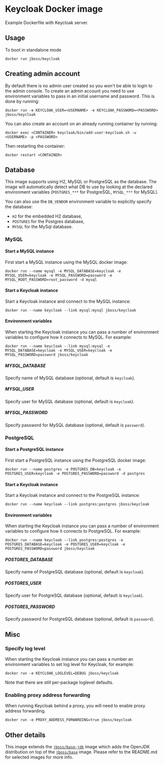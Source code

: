 # Keycloak Docker image

Example Dockerfile with Keycloak server.



## Usage

To boot in standalone mode

    docker run jboss/keycloak



## Creating admin account

By default there is no admin user created so you won't be able to login to the admin console. To create an admin account you need to use environment variables to pass in an initial username and password. This is done by running:

    docker run -e KEYCLOAK_USER=<USERNAME> -e KEYCLOAK_PASSWORD=<PASSWORD> jboss/keycloak

You can also create an account on an already running container by running:

    docker exec <CONTAINER> keycloak/bin/add-user-keycloak.sh -u <USERNAME> -p <PASSWORD>

Then restarting the container:

    docker restart <CONTAINER>



## Database

This image supports using H2, MySQL or PostgreSQL as the database. The image will automatically detect what DB to use by
looking at the declared environment variables (`POSTGRES_***` for PostgreSQL, `MYSQL_***` for MySQL).

You can also use the `DB_VENDOR` environment variable to explicitly specify the database:

- `H2` for the embedded H2 database,
- `POSTGRES` for the Postgres database,
- `MYSQL` for the MySql database.



### MySQL

#### Start a MySQL instance

First start a MySQL instance using the MySQL docker image:

    docker run --name mysql -e MYSQL_DATABASE=keycloak -e MYSQL_USER=keycloak -e MYSQL_PASSWORD=password -e MYSQL_ROOT_PASSWORD=root_password -d mysql

#### Start a Keycloak instance

Start a Keycloak instance and connect to the MySQL instance:

    docker run --name keycloak --link mysql:mysql jboss/keycloak

#### Environment variables

When starting the Keycloak instance you can pass a number of environment variables to configure how it connects to MySQL. For example:

    docker run --name keycloak --link mysql:mysql -e MYSQL_DATABASE=keycloak -e MYSQL_USER=keycloak -e MYSQL_PASSWORD=password jboss/keycloak

##### MYSQL_DATABASE

Specify name of MySQL database (optional, default is `keycloak`).

##### MYSQL_USER

Specify user for MySQL database (optional, default is `keycloak`).

##### MYSQL_PASSWORD

Specify password for MySQL database (optional, default is `password`).



### PostgreSQL

#### Start a PostgreSQL instance

First start a PostgreSQL instance using the PostgreSQL docker image:

    docker run --name postgres -e POSTGRES_DB=keycloak -e POSTGRES_USER=keycloak -e POSTGRES_PASSWORD=password -d postgres

#### Start a Keycloak instance

Start a Keycloak instance and connect to the PostgreSQL instance:

    docker run --name keycloak --link postgres:postgres jboss/keycloak

#### Environment variables

When starting the Keycloak instance you can pass a number of environment variables to configure how it connects to PostgreSQL. For example:

    docker run --name keycloak --link postgres:postgres -e POSTGRES_DATABASE=keycloak -e POSTGRES_USER=keycloak -e POSTGRES_PASSWORD=password jboss/keycloak

##### POSTGRES_DATABASE

Specify name of PostgreSQL database (optional, default is `keycloak`).

##### POSTGRES_USER

Specify user for PostgreSQL database (optional, default is `keycloak`).

##### POSTGRES_PASSWORD

Specify password for PostgreSQL database (optional, default is `password`).



## Misc

### Specify log level

When starting the Keycloak instance you can pass a number an environment variables to set log level for Keycloak, for example:

    docker run -e KEYCLOAK_LOGLEVEL=DEBUG jboss/keycloak

Note that there are still per-package loglevel defaults.

### Enabling proxy address forwarding

When running Keycloak behind a proxy, you will need to enable proxy address forwarding.

    docker run -e PROXY_ADDRESS_FORWARDING=true jboss/keycloak

## Other details

This image extends the [`jboss/base-jdk`](https://github.com/JBoss-Dockerfiles/base-jdk) image which adds the OpenJDK distribution on top of the [`jboss/base`](https://github.com/JBoss-Dockerfiles/base) image. Please refer to the README.md for selected images for more info.
